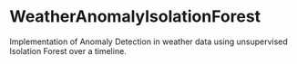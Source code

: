 # WeatherAnomalyIsolationForest
Implementation of Anomaly Detection in weather data using unsupervised Isolation Forest over a timeline.
